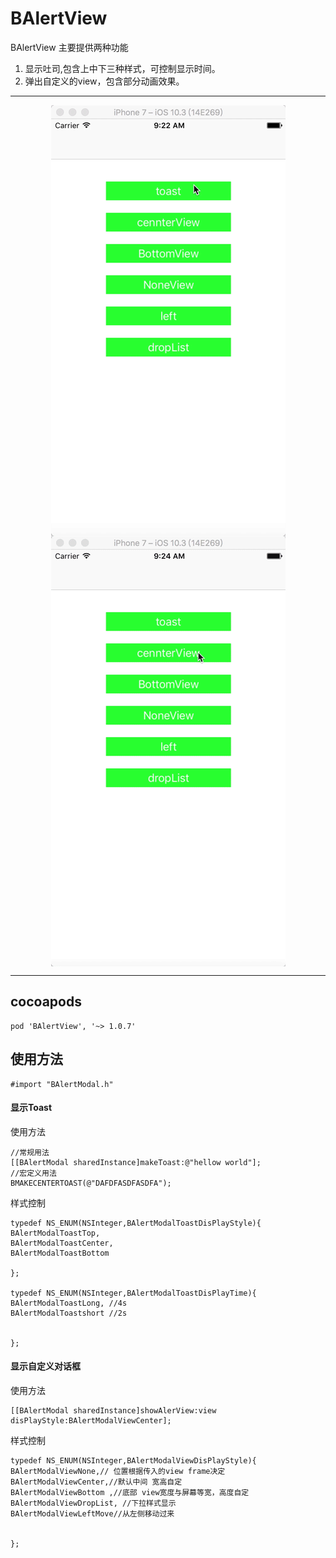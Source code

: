 BAlertView
===================


BAlertView 主要提供两种功能

1. 显示吐司,包含上中下三种样式，可控制显示时间。
2. 弹出自定义的view，包含部分动画效果。

----------

<div align=center>
 <img src="toast.gif" width = "375" height = "689" alt="图片名称" align=center />
 
<img src="alertview.gif" width = "375" height = "689" alt="图片名称" align=center />

</div>

----------------

cocoapods
-------------
```
pod 'BAlertView', '~> 1.0.7'
```
使用方法
-------------

```
#import "BAlertModal.h"
```

#### <i class="icon-file"></i> 显示Toast 
使用方法
```
//常规用法
[[BAlertModal sharedInstance]makeToast:@"hellow world"];
//宏定义用法
BMAKECENTERTOAST(@"DAFDFASDFASDFA");
```
样式控制
```
typedef NS_ENUM(NSInteger,BAlertModalToastDisPlayStyle){
BAlertModalToastTop,
BAlertModalToastCenter,
BAlertModalToastBottom

};

typedef NS_ENUM(NSInteger,BAlertModalToastDisPlayTime){
BAlertModalToastLong, //4s
BAlertModalToastshort //2s


};
```
#### <i class="icon-file"></i>  显示自定义对话框

使用方法
```
[[BAlertModal sharedInstance]showAlerView:view disPlayStyle:BAlertModalViewCenter];
```
样式控制
```
typedef NS_ENUM(NSInteger,BAlertModalViewDisPlayStyle){
BAlertModalViewNone,// 位置根据传入的view frame决定
BAlertModalViewCenter,//默认中间 宽高自定
BAlertModalViewBottom ,//底部 view宽度与屏幕等宽，高度自定
BAlertModalViewDropList, //下拉样式显示
BAlertModalViewLeftMove//从左侧移动过来


};
```
